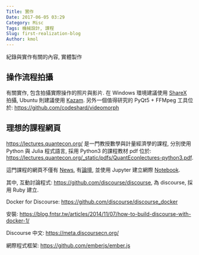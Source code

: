 ```yaml
---
Title: 實作
Date: 2017-06-05 03:29
Category: Misc
Tags: 機械設計, 課程
Slug: first-realization-blog
Author: kmol
---
```


紀錄與實作有關的內容, 實體製作

<!-- PELICAN_END_SUMMARY -->

操作流程拍攝
---

有關實作, 包含拍攝實際操作的照片與影片. 在 Windows 環境建議使用 <a href="https://getsharex.com/">ShareX</a> 拍攝, Ubuntu 則建議使用 <a href="https:// .net/kazam">Kazam</a>. 另外一個值得研究的 PyQt5 + FFMpeg 工具位於: <a href="https://github.com/codeshard/videomorph">https://github.com/codeshard/videomorph</a>

理想的課程網頁
---

<a href="https://lectures.quantecon.org/">https://lectures.quantecon.org/</a> 是一門教授數學與計量經濟學的課程, 分別使用 Python 與 Julia 程式語言, 採用 Python3 的課程教材 pdf 位於: <a href="https://lectures.quantecon.org/_static/pdfs/QuantEconlectures-python3.pdf">https://lectures.quantecon.org/_static/pdfs/QuantEconlectures-python3.pdf</a>.

這門課程的網頁不僅有 <a href="https://quantecon.org/news">News</a>, 有<a href="http://discourse.quantecon.org/">論壇</a>, 並使用 Jupyter 建立網際 <a href="https://quantecon.org/notebooks.html">Notebook</a>.

其中, 互動討論程式: <a href="https://github.com/discourse/discourse">https://github.com/discourse/discourse</a>, 為 discourse, 採用 Ruby 建立.

Docker for Discourse: <a href="https://github.com/discourse/discourse_docker">https://github.com/discourse/discourse_docker</a>

安裝: <a href="https://blog.fntsr.tw/articles/2014/11/07/how-to-build-discourse-with-docker-1/">https://blog.fntsr.tw/articles/2014/11/07/how-to-build-discourse-with-docker-1/</a>

Discourse 中文: <a href="https://meta.discoursecn.org/">https://meta.discoursecn.org/</a>

網際程式框架: <a href="https://github.com/emberjs/ember.js">https://github.com/emberjs/ember.js</a>
